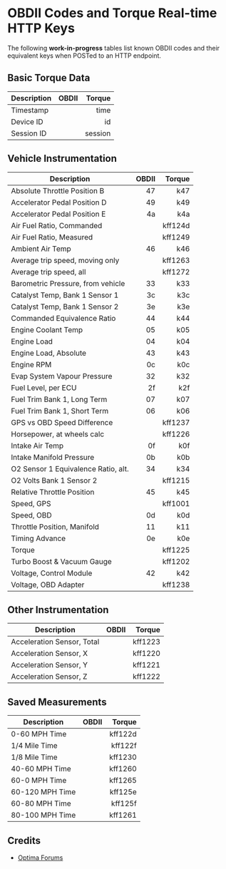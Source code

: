 OBDII Codes and Torque Real-time HTTP Keys
==========================================

The following **work-in-progress** tables list known OBDII codes and their
equivalent keys when POSTed to an HTTP endpoint.


Basic Torque Data
-----------------

| Description                             |    OBDII  |  Torque |
|-----------------------------------------|----------:|--------:|
| Timestamp                               |           |    time |
| Device ID                               |           |      id |
| Session ID                              |           | session |


Vehicle Instrumentation
-----------------------

| Description                             |    OBDII  |  Torque |
|-----------------------------------------|----------:|--------:|
| Absolute Throttle Position B            |       47  |     k47 |
| Accelerator Pedal Position D            |       49  |     k49 |
| Accelerator Pedal Position E            |       4a  |     k4a |
| Air Fuel Ratio, Commanded               |           | kff124d |
| Air Fuel Ratio, Measured                |           | kff1249 |
| Ambient Air Temp                        |       46  |     k46 |
| Average trip speed, moving only         |           | kff1263 |
| Average trip speed, all                 |           | kff1272 |
| Barometric Pressure, from vehicle       |       33  |     k33 |
| Catalyst Temp, Bank 1 Sensor 1          |       3c  |     k3c |
| Catalyst Temp, Bank 1 Sensor 2          |       3e  |     k3e |
| Commanded Equivalence Ratio             |       44  |     k44 |
| Engine Coolant Temp                     |       05  |     k05 |
| Engine Load                             |       04  |     k04 |
| Engine Load, Absolute                   |       43  |     k43 |
| Engine RPM                              |       0c  |     k0c |
| Evap System Vapour Pressure             |       32  |     k32 |
| Fuel Level, per ECU                     |       2f  |     k2f |
| Fuel Trim Bank 1, Long Term             |       07  |     k07 |
| Fuel Trim Bank 1, Short Term            |       06  |     k06 |
| GPS vs OBD Speed Difference             |           | kff1237 |
| Horsepower, at wheels calc              |           | kff1226 |
| Intake Air Temp                         |       0f  |     k0f |
| Intake Manifold Pressure                |       0b  |     k0b |
| O2 Sensor 1 Equivalence Ratio, alt.     |       34  |     k34 |
| O2 Volts Bank 1 Sensor 2                |           | kff1215 |
| Relative Throttle Position              |       45  |     k45 |
| Speed, GPS                              |           | kff1001 |
| Speed, OBD                              |       0d  |     k0d |
| Throttle Position, Manifold             |       11  |     k11 |
| Timing Advance                          |       0e  |     k0e |
| Torque                                  |           | kff1225 |
| Turbo Boost & Vacuum Gauge              |           | kff1202 |
| Voltage, Control Module                 |       42  |     k42 |
| Voltage, OBD Adapter                    |           | kff1238 |


Other Instrumentation
---------------------

| Description                             |    OBDII  |  Torque |
|-----------------------------------------|----------:|--------:|
| Acceleration Sensor, Total              |           | kff1223 |
| Acceleration Sensor, X                  |           | kff1220 |
| Acceleration Sensor, Y                  |           | kff1221 |
| Acceleration Sensor, Z                  |           | kff1222 |


Saved Measurements
------------------

| Description                             |    OBDII  |  Torque |
|-----------------------------------------|----------:|--------:|
| 0-60 MPH Time                           |           | kff122d |
| 1/4 Mile Time                           |           | kff122f |
| 1/8 Mile Time                           |           | kff1230 |
| 40-60 MPH Time                          |           | kff1260 |
| 60-0 MPH Time                           |           | kff1265 |
| 60-120 MPH Time                         |           | kff125e |
| 60-80 MPH Time                          |           | kff125f |
| 80-100 MPH Time                         |           | kff1261 |


Credits
-------
* [Optima Forums][1]


[1]: http://www.optimaforums.com/forum/6-optima-engine-technical-discussion/7337-torque-app-others-discussion-what-you-got-5-print.html
